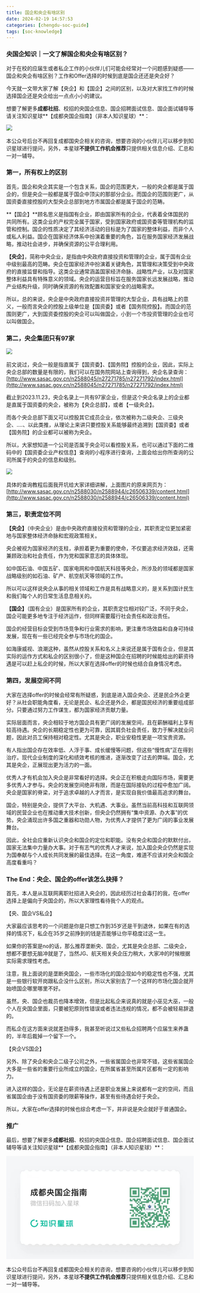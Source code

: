 ```yaml
---
title: 国企和央企有啥区别
date: 2024-02-19 14:57:53
categories: [chengdu-soc-guide]
tags: [soc-knowledge]
---
```

### 央国企知识｜一文了解国企和央企有啥区别？

对于在校的应届生或者私企工作的小伙伴儿们可能会经常对一个问题感到疑惑——国企和央企有啥区别？工作和Offer选择的时候到底是国企还还是央企好？

今天就一文带大家了解【央企】和【国企】之间的区别，以及对大家找工作的时候选择国企还是央企给出一点点小小的建议。

想要了解更多**成都社招**、校招的央国企信息、国企招聘面试信息、国企面试辅导等请关注知识星球**【成都央国企指南】（非本人知识星球）**：


![](https://files.mdnice.com/user/14113/8512e710-b67a-4b00-a663-0c02af7550b1.png)


本公众号后台不再回复成都国央企相关的咨询，想要咨询的小伙伴儿可以移步到知识星球进行提问，另外，本星球**不提供工作机会推荐**只提供相关信息介绍、汇总和一对一辅导。

### 第一，所有权上的区别

首先，国企和央企其实是一个包含关系，国企的范围更大，一般的央企都是属于国企的，但是央企一般都是属于国企中顶尖的那部分企业。而国企的范围则更广，从国资委直接控股的大型央企总部到地方市属国企都是属于国企的范畴。

**【国企】**顾名思义是指国有企业，即由国家所有的企业，代表着全体国民的共同所有。这类企业的产权完全属于国家，受到国家政府或国资委等管理机构的监管和控制。国企的性质决定了其经济活动的目标是为了国家的整体利益，而非个人或私人利益。国企在国家经济体系中扮演着重要的角色，旨在服务国家经济发展战略，推动社会进步，并确保资源的公平合理利用。

**【央企**】，简称中央企业，是指由中央政府直接投资和管理的企业，属于国有企业中级别最高的范畴。央企在国家经济中扮演着关键角色，其管理和决策受到中央政府的直接监督和指导。这类企业通常涵盖国家经济命脉、战略性产业，以及对国家整体利益具有特殊意义的领域。央企的运营目标旨在服务国家长远发展战略，推动产业结构升级，同时确保资源的有效配置和国家安全的战略需求。

所以，总的来说，央企是中央政府直接投资并管理的大型企业，具有战略上的意义，一般而言央企的控股上级单位是【国资委】或者【国务院控股】。而国企的范围则更广，大到国资委控股的央企可以叫做国企，小到一个市投资管理的企业也可以叫做国企。

### 第二，央企集团只有97家


![](https://files.mdnice.com/user/14113/14755720-5364-436e-b7a4-828adc30c430.png)


前文说过，央企一般是指直属于【国资委】、【国务院】控股的企业，因此，实际上央企总部的数量是有限的，我们可以在国务院网站上查询得到，央企名录查询：[http://www.sasac.gov.cn/n2588045/n27271785/n27271792/index.html](http://www.sasac.gov.cn/n2588045/n27271785/n27271792/index.html)

截止到2023.11.23，央企名录上一共有97家企业，但是这个央企名录上的企业都是直属于国资委的央企，被称为【央企总部】，或者【一级央企】。

而各个央企总部下面又可以控股其它成员企业，依次被称为二级央企、三级央企、....、以此类推，从理论上来讲只要控股关系能够最终追溯到【国资委】或者【国务院】的企业都可以被称为央企。

所以，大家想知道一个公司是否属于央企可以看控股关系，也可以通过下面的二维码中的【国资委企业产权信息】查询的小程序进行查询，上面会给出你所查询的公司所属于的央企的信息和级别。


![](https://files.mdnice.com/user/14113/1150e81e-9779-4e3c-b8a6-83858917a02d.jpg)


具体的查询教程后面我开坑给大家详细讲解，上面图片的原来网页为：[http://www.sasac.gov.cn/n2588030/n2588944/c26506339/content.html](http://www.sasac.gov.cn/n2588030/n2588944/c26506339/content.html)

### 第三，职责定位不同

**【央企】**（中央企业）是由中央政府直接投资和管理的企业，其职责定位更加紧密地与国家整体经济命脉和宏观政策相关。

央企被视为国家经济的支柱，承担着更为重要的使命，不仅要追求经济效益，还需兼顾政治和社会责任，作为党和国家意志的具体体现。

如中国石油、中国五矿、国家电网和中国航天科技等央企，所涉及的领域都是国家战略级别的如石油、矿产、航空航天等领域的工作。

所以可以这样说央企从事的相关领域和工作是具有战略意义的，是关系到国计民生和我们每个人的日常生活息息相关的。

**【国企】**（国有企业）是国家所有的企业，其职责定位相对较广泛，不同于央企，国企可能更多地专注于经济运作，但同样需要履行社会责任和政治责任。

国企的经营目标会受到市场竞争和行业需求的影响，更注重市场效益和自身可持续发展，现在有一些已经完全参与市场化的国企。

如海康威视、浪潮这种，虽然从控股关系和名义上来说还是属于国有企业，但是其实际的运作方式和私企的区别很小了，但是这种国企在招聘的时候能给出的薪资待遇是可以赶上私企的时候，所以大家在选择offer的时候也结合自身情况考虑。

### 第四，发展空间不同

大家在选择offer的时候会经常有所疑惑，到底是进入国企央企、还是民企外企更好？从社会职能角度看，无论是民企、私企还是外企，都是国民经济的重要组成部分。只要通过努力工作谋生，都为国家经济贡献力量。

实际层面而言，央企相较于地方国企具有更广阔的发展空间，且在薪酬福利上享有较高待遇。央企的长期稳定性也更为可靠，因其肩负社会责任，致力于解决就业问题，因此对员工保持相对稳定性。尤其是央企，职业安稳性更是一项宝贵资源。

有人指出国企存在效率低、人浮于事、成长缓慢等问题，但这些“慢性病”正在得到治疗。现代企业制度的深化和绩效考核的推进，逐渐改变了过去的弊端。国企，尤其是央企，正展现出更为活力的一面。

优秀人才有机会加入央企是非常看好的选择。央企正在积极走向国际市场，需要更多优秀人才参与。央企的发展空间绝非有限，而是在国际接轨的过程中愈加广阔。央企是国家的脊梁，对于追求卓越的人才而言，是实现自我价值最高追求的舞台。

国企，特别是央企，提供了大平台、大机遇、大事业。虽然当前高科技和互联网领域的民营企业也在推动重大技术创新，但央企仍然拥有“集中资源、办大事”的优势。央企涌现出许多国之重器和功勋人物，为优秀人才提供了更为广阔的事业发展舞台。

因此，全社会应重新认识央企和国企的定位和职能。没有央企和国企的默默付出，国家无法集中力量办大事。对于有志气的优秀人才来说，加入国企央企仍然是实现为国奉献与个人成长共同发展的最佳选择。在这一角度，难道不应该对央企和国企高度看重吗？

### The End：央企、国企的offer该怎么抉择？

首先，本人是从互联网离职社招进入央企的，因此经历过社会毒打的我，在offer选择上是偏向于央国企的，所以大家理性看待我个人的观点。

【央、国企VS私企】

大家最应该思考的一个问题是你是只想工作到35岁还是干到退休，如果在有的选择的情况下，私企在35岁之前挣到的钱是否能够让你平稳度过这一生。

如果你的答案是no的话，那么推荐垄断央、国企，尤其是央企总部、二级央企，想都不要想无脑冲就是了，当然JG、航天相关央企压力稍大，大家冲的时候根据实际需求理性考虑。

注意，我上面说的是垄断央国企，一些市场化的国企现如今的稳定性也不强，尤其是一些银行软开岗跟私企没什么区别，所以大家别去了一个这样的市场化国企就开始喷国企哪里哪里不好。

虽然，央、国企也裁员也降本增效，但是比起私企来说真的就是小巫见大巫，一般个人在央国企里面，只要被犯原则性错误或者违法违规的情况，都不会被轻易辞退的。

而私企在这方面来说就差劲得多，我甚至听说过又些私企招聘两个应届生来养蛊的，半年后裁掉一个留下一个。

【央企VS国企】

另外、除了央企和央企二级子公司之外，一些省属国企也非常不错，这些省属国企大多是一些省的重要行业所成立的国企，在所属省甚至所属片区都有一定的影响力。

进入这样的国企，无论是在薪资待遇上还是职业发展上来说都有一定的空间，而且省属国企由于没有国资委的限薪等操作，甚至有些待遇会好于央企。

所以，大家在offer选择的时候也综合考虑一下，并非说是央企就好于普通国企。

### 推广

最后，想要了解更多**成都社招**、校招的央国企信息、国企招聘面试信息、国企面试辅导等请关注知识星球**【成都央国企指南】（非本人知识星球）**：


![](source/images/zsxq-chengdu.png)


本公众号后台不再回复成都国央企相关的咨询，想要咨询的小伙伴儿可以移步到知识星球进行提问，另外，本星球**不提供工作机会推荐**只提供相关信息介绍、汇总和一对一辅导等。